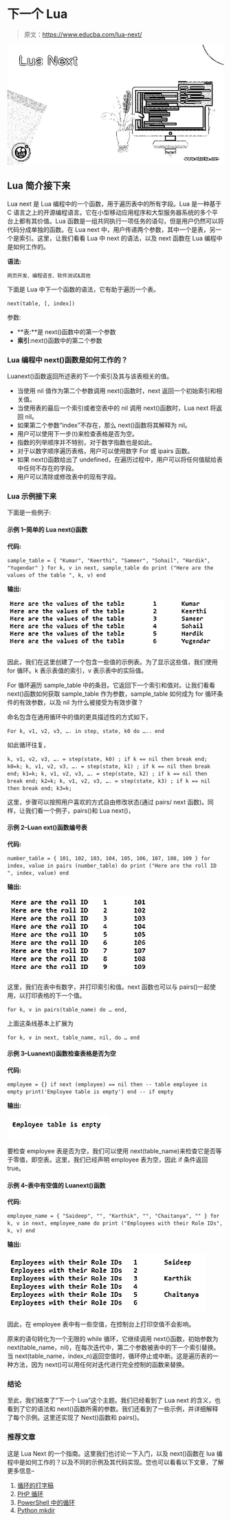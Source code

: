 # 下一个 Lua

> 原文：<https://www.educba.com/lua-next/>

![Lua Next](img/8fbeb2f4a3b611c8f576b48c496e4b2b.png)



## Lua 简介接下来

Lua next 是 Lua 编程中的一个函数，用于遍历表中的所有字段。Lua 是一种基于 C 语言之上的开源编程语言。它在小型移动应用程序和大型服务器系统的多个平台上都有其价值。Lua 函数是一组共同执行一项任务的语句，但是用户仍然可以将代码分成单独的函数。在 Lua next 中，用户传递两个参数，其中一个是表，另一个是索引。这里，让我们看看 Lua 中 next 的语法，以及 next 函数在 Lua 编程中是如何工作的。

**语法:**

<small>网页开发、编程语言、软件测试&其他</small>

下面是 Lua 中下一个函数的语法，它有助于遍历一个表。

`next(table, [, index])`

参数:

*   **表:**是 next()函数中的第一个参数
*   **索引**:next()函数中的第二个参数

### Lua 编程中 next()函数是如何工作的？

Luanext()函数返回所述表的下一个索引及其与该表相关的值。

*   当使用 nil 值作为第二个参数调用 next()函数时，next 返回一个初始索引和相关值。
*   当使用表的最后一个索引或者空表中的 nil 调用 next()函数时，Lua next 将返回 nil。
*   如果第二个参数“index”不存在，那么 next()函数将其解释为 nil。
*   用户可以使用下一步(t)来检查表格是否为空。
*   指数的列举顺序并不特别，对于数字指数也是如此。
*   对于以数字顺序遍历表格，用户可以使用数字 For 或 ipairs 函数。
*   如果 next()函数给出了 undefined，在遍历过程中，用户可以将任何值赋给表中任何不存在的字段。
*   用户可以清除或修改表中的现有字段。

### Lua 示例接下来

下面是一些例子:

#### 示例 1–简单的 Lua next()函数

**代码:**

`sample_table = { "Kumar", "Keerthi", "Sameer", "Sohail", "Hardik", "Yugendar" }
for k, v in next, sample_table do
print ("Here are the values of the table ", k, v)
end`

**输出:**

![Lua Next-1.1](img/231d95ddaa8be39d03255a111d6789dd.png)



因此，我们在这里创建了一个包含一些值的示例表。为了显示这些值，我们使用 for 循环。k 表示表值的索引，v 表示表中的实际值。

For 循环遍历 sample_table 中的条目。它返回下一个索引和值对。让我们看看 next()函数如何获取 sample_table 作为参数，sample_table 如何成为 for 循环条件的有效参数，以及 nil 为什么被接受为有效步骤？

命名包含在通用循环中的值的更具描述性的方式如下，

`For k, v1, v2, v3, …. in step, state, k0 do ….. end`

如此循环往复，

`k, v1, v2, v3, …. = step(state, k0) ; if k == nil then break end; k0=k;
k, v1, v2, v3, …. = step(state, k1) ; if k == nil then break end; k1=k;
k, v1, v2, v3, …. = step(state, k2) ; if k == nil then break end; k2=k;
k, v1, v2, v3, …. = step(state, k3) ; if k == nil then break end; k3=k;`

这里，步骤可以按照用户喜欢的方式自由修改状态(通过 pairs/ next 函数)。同样，让我们看一个例子，pairs()和 Lua next()，

#### 示例 2–Luan ext()函数编号表

**代码:**

`number_table = { 101, 102, 103, 104, 105, 106, 107, 108, 109 }
for index, value in pairs (number_table) do
print ("Here are the roll ID ", index, value)
end`

**输出:**

![Lua Next-1.2](img/549224f7cb0c708e05fd7bde5361e15c.png)



这里，我们在表中有数字，并打印索引和值。next 函数也可以与 pairs()一起使用，以打印表格的下一个值。

`for k, v in pairs(table_name) do … end,`

上面这条线基本上扩展为

`for k, v in next, table_name, nil, do … end`

#### 示例 3–Luanext()函数检查表格是否为空

**代码:**

`employee = {}
if next (employee) == nil then
-- table employee is empty
print('Employee table is empty')
end -- if empty`

**输出:**

![Lua Next-1.3](img/7c0a8944ad23540337dbfce4899c8ec2.png)



要检查 employee 表是否为空，我们可以使用 next(table_name)来检查它是否等于零值，即空表。这里，我们已经声明 employee 表为空，因此 if 条件返回 true。

#### 示例 4–表中有空值的 Luanext()函数

**代码:**

`employee_name = { "Saideep", "", "Karthik", "", "Chaitanya", "" }
for k, v in next, employee_name do
print ("Employees with their Role IDs", k, v)
end`

**输出:**

![Lua Next-1.4](img/1f511f32ec76a8bd815d029a3d8485b6.png)



因此，在 employee 表中有一些空值，在控制台上打印空值不会影响。

原来的语句转化为一个无限的 while 循环，它继续调用 next()函数，初始参数为 next(table_name，nil)，在每次迭代中，第二个参数被表中的下一个索引替换。当 next(table_name，index_n)返回空值时，循环停止或中断。这是遍历表的一种方法，因为 next()可以用任何对迭代进行完全控制的函数来替换。

### 结论

至此，我们结束了“下一个 Lua”这个主题。我们已经看到了 Lua next 的含义，也看到了它的语法和 next()函数所需的参数。我们还看到了一些示例，并详细解释了每个示例。这里还实现了 Next()函数和 pairs()。

### 推荐文章

这是 Lua Next 的一个指南。这里我们也讨论一下入门，以及 next()函数在 lua 编程中是如何工作的？以及不同的示例及其代码实现。您也可以看看以下文章，了解更多信息–

1.  [循环的打字稿](https://www.educba.com/typescript-for-loop/)
2.  [PHP 循环](https://www.educba.com/php-loops/)
3.  [PowerShell 中的循环](https://www.educba.com/loops-in-powershell/)
4.  [Python mkdir](https://www.educba.com/python-mkdir/)





